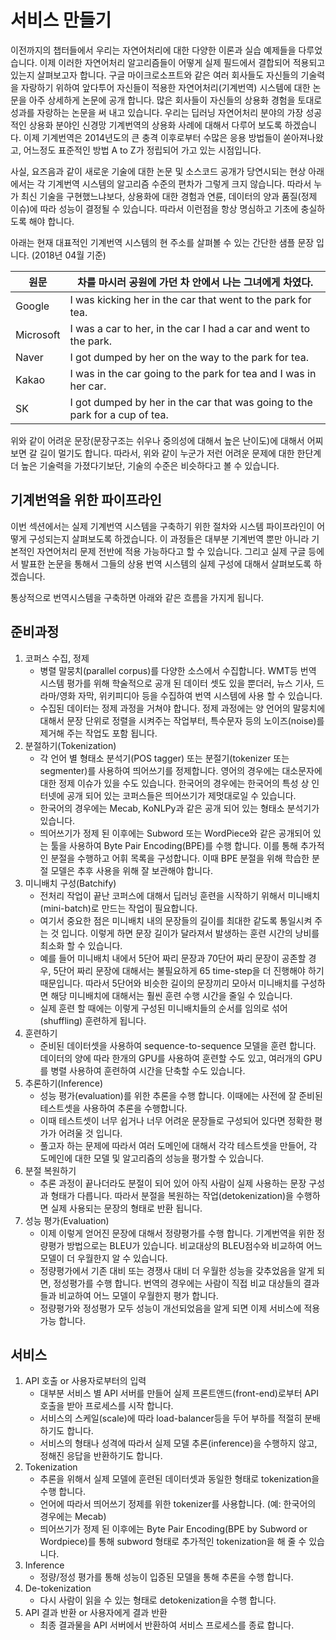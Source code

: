 # 서비스 만들기

이전까지의 챕터들에서 우리는 자연어처리에 대한 다양한 이론과 실습 예제들을 다루었습니다. 이제 이러한 자연어처리 알고리즘들이 어떻게 실제 필드에서 결합되어 적용되고 있는지 살펴보고자 합니다. 구글 마이크로소프트와 같은 여러 회사들도 자신들의 기술력을 자랑하기 위하여 앞다투어 자신들이 적용한 자연어처리(기계번역) 시스템에 대한 논문을 아주 상세하게 논문에 공개 합니다. 많은 회사들이 자신들의 상용화 경험을 토대로 성과를 자랑하는 논문을 써 내고 있습니다. 우리는 딥러닝 자연어처리 분야의 가장 성공적인 상용화 분야인 신경망 기계번역의 상용화 사례에 대해서 다루어 보도록 하겠습니다. 이제 기계번역은 2014년도의 큰 충격 이후로부터 수많은 응용 방법들이 쏟아져나왔고, 어느정도 표준적인 방법 A to Z가 정립되어 가고 있는 시점입니다.

사실, 요즈음과 같이 새로운 기술에 대한 논문 및 소스코드 공개가 당연시되는 현상 아래에서는 각 기계번역 시스템의 알고리즘 수준의 편차가 그렇게 크지 않습니다. 따라서 누가 최신 기술을 구현했느냐보다, 상용화에 대한 경험과 연륜, 데이터의 양과 품질(정제 이슈)에 따라 성능이 결정될 수 있습니다. 따라서 이런점을 항상 명심하고 기초에 충실하도록 해야 합니다.

아래는 현재 대표적인 기계번역 시스템의 현 주소를 살펴볼 수 있는 간단한 샘플 문장 입니다. (2018년 04월 기준)

|원문|차를 마시러 공원에 가던 차 안에서 나는 그녀에게 차였다.|
|-|-|
|Google|I was kicking her in the car that went to the park for tea.|
|Microsoft|I was a car to her, in the car I had a car and went to the park.|
|Naver|I got dumped by her on the way to the park for tea.|
|Kakao|I was in the car going to the park for tea and I was in her car.|
|SK|I got dumped by her in the car that was going to the park for a cup of tea.|

위와 같이 어려운 문장(문장구조는 쉬우나 중의성에 대해서 높은 난이도)에 대해서 어찌보면 갈 길이 멀기도 합니다. 따라서, 위와 같이 누군가 저런 어려운 문제에 대한 한단계 더 높은 기술력을 가졌다기보단, 기술의 수준은 비슷하다고 볼 수 있습니다.

## 기계번역을 위한 파이프라인

이번 섹션에서는 실제 기계번역 시스템을 구축하기 위한 절차와 시스템 파이프라인이 어떻게 구성되는지 살펴보도록 하겠습니다. 이 과정들은 대부분 기계번역 뿐만 아니라 기본적인 자연어처리 문제 전반에 적용 가능하다고 할 수 있습니다. 그리고 실제 구글 등에서 발표한 논문을 통해서 그들의 상용 번역 시스템의 실제 구성에 대해서 살펴보도록 하겠습니다.

통상적으로 번역시스템을 구축하면 아래와 같은 흐름을 가지게 됩니다.

## 준비과정

1. 코퍼스 수집, 정제
    - 병렬 말뭉치(parallel corpus)를 다양한 소스에서 수집합니다. WMT등 번역 시스템 평가를 위해 학술적으로 공개 된 데이터 셋도 있을 뿐더러, 뉴스 기사, 드라마/영화 자막, 위키피디아 등을 수집하여 번역 시스템에 사용 할 수 있습니다.
    - 수집된 데이터는 정제 과정을 거쳐야 합니다. 정제 과정에는 양 언어의 말뭉치에 대해서 문장 단위로 정렬을 시켜주는 작업부터, 특수문자 등의 노이즈(noise)를 제거해 주는 작업도 포함 됩니다.
1. 분절하기(Tokenization)
    - 각 언어 별 형태소 분석기(POS tagger) 또는 분절기(tokenizer 또는 segmenter)를 사용하여 띄어쓰기를 정제합니다. 영어의 경우에는 대소문자에 대한 정제 이슈가 있을 수도 있습니다. 한국어의 경우에는 한국어의 특성 상 인터넷에 공개 되어 있는 코퍼스들은 띄어쓰기가 제멋대로일 수 있습니다.
    - 한국어의 경우에는 Mecab, KoNLPy과 같은 공개 되어 있는 형태소 분석기가 있습니다.
    - 띄어쓰기가 정제 된 이후에는 Subword 또는 WordPiece와 같은 공개되어 있는 툴을 사용하여 Byte Pair Encoding(BPE)를 수행 합니다. 이를 통해 추가적인 분절을 수행하고 어휘 목록을 구성합니다. 이때 BPE 분절을 위해 학습한 분절 모델은 추후 사용을 위해 잘 보관해야 합니다.
1. 미니배치 구성(Batchify)
    - 전처리 작업이 끝난 코퍼스에 대해서 딥러닝 훈련을 시작하기 위해서 미니배치(mini-batch)로 만드는 작업이 필요합니다.
    - 여기서 중요한 점은 미니배치 내의 문장들의 길이를 최대한 같도록 통일시켜 주는 것 입니다. 이렇게 하면 문장 길이가 달라져서 발생하는 훈련 시간의 낭비를 최소화 할 수 있습니다. 
    - 예를 들어 미니배치 내에서 5단어 짜리 문장과 70단어 짜리 문장이 공존할 경우, 5단어 짜리 문장에 대해서는 불필요하게 65 time-step을 더 진행해야 하기 때문입니다. 따라서 5단어와 비슷한 길이의 문장끼리 모아서 미니배치를 구성하면 해당 미니배치에 대해서는 훨씬 훈련 수행 시간을 줄일 수 있습니다.
    - 실제 훈련 할 때에는 이렇게 구성된 미니배치들의 순서를 임의로 섞어(shuffling) 훈련하게 됩니다.
1. 훈련하기
    - 준비된 데이터셋을 사용하여 sequence-to-sequence 모델을 훈련 합니다. 데이터의 양에 따라 한개의 GPU를 사용하여 훈련할 수도 있고, 여러개의 GPU를 병렬 사용하여 훈련하여 시간을 단축할 수도 있습니다.
1. 추론하기(Inference)
    - 성능 평가(evaluation)를 위한 추론을 수행 합니다. 이때에는 사전에 잘 준비된 테스트셋을 사용하여 추론을 수행합니다.
    - 이때 테스트셋이 너무 쉽거나 너무 어려운 문장들로 구성되어 있다면 정확한 평가가 어려울 것 입니다.
    - 풀고자 하는 문제에 따라서 여러 도메인에 대해서 각각 테스트셋을 만들어, 각 도메인에 대한 모델 및 알고리즘의 성능을 평가할 수 있습니다.
1. 분절 복원하기
    - 추론 과정이 끝나더라도 분절이 되어 있어 아직 사람이 실제 사용하는 문장 구성과 형태가 다릅니다. 따라서 분절을 복원하는 작업(detokenization)을 수행하면 실제 사용되는 문장의 형태로 반환 됩니다.
1. 성능 평가(Evaluation)
    - 이제 이렇게 얻어진 문장에 대해서 정량평가를 수행 합니다. 기계번역을 위한 정량평가 방법으로는 BLEU가 있습니다. 비교대상의 BLEU점수와 비교하여 어느 모델이 더 우월한지 알 수 있습니다.
    - 정량평가에서 기존 대비 또는 경쟁사 대비 더 우월한 성능을 갖추었음을 알게 되면, 정성평가를 수행 합니다. 번역의 경우에는 사람이 직접 비교 대상들의 결과들과 비교하여 어느 모델이 우월한지 평가 합니다.
    - 정량평가와 정성평가 모두 성능이 개선되었음을 알게 되면 이제 서비스에 적용 가능 합니다.

## 서비스

1. API 호출 or 사용자로부터의 입력
    - 대부분 서비스 별 API 서버를 만들어 실제 프론트앤드(front-end)로부터 API 호출을 받아 프로세스를 시작 합니다.
    - 서비스의 스케일(scale)에 따라 load-balancer등을 두어 부하를 적절히 분배하기도 합니다.
    - 서비스의 형태나 성격에 따라서 실제 모델 추론(inference)을 수행하지 않고, 정해진 응답을 반환하기도 합니다.
1. Tokenization
    - 추론을 위해서 실제 모델에 훈련된 데이터셋과 동일한 형태로 tokenization을 수행 합니다.
    - 언어에 따라서 띄어쓰기 정제를 위한 tokenizer를 사용합니다. (예: 한국어의 경우에는 Mecab)
    - 띄어쓰기가 정제 된 이후에는 Byte Pair Encoding(BPE by Subword or Wordpiece)를 통해 subword 형태로 추가적인 tokenization을 해 줄 수 있습니다.
1. Inference
    - 정량/정성 평가를 통해 성능이 입증된 모델을 통해 추론을 수행 합니다.
1. De-tokenization
    - 다시 사람이 읽을 수 있는 형태로 detokenization을 수행 합니다.
1. API 결과 반환 or 사용자에게 결과 반환
    - 최종 결과물을 API 서버에서 반환하여 서비스 프로세스를 종료 합니다.